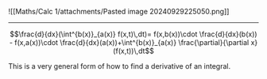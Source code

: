 ![[Maths/Calc 1/attachments/Pasted image 20240929225050.png]]

---
$$\frac{d}{dx}(\int^{b(x)}_{a(x)} f(x,t)\,dt)= f(x,b(x))\cdot \frac{d}{dx}(b(x)) - f(x,a(x))\cdot \frac{d}{dx}(a(x))+\int^{b(x)}_{a(x)} \frac{\partial}{\partial x}(f(x,t))\,dt$$

This is a very general form of how to find a derivative of an integral.